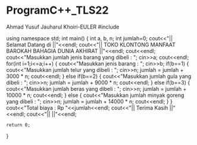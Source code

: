 # ProgramC++_TLS22
Ahmad Yusuf Jauharul Khoiri-EULER
#include<iostream>

using namespace std;
int main()
{	int a, b, n;
	int jumlah=0;
	cout<<"||						Selamat Datang di					||"<<endl;
	cout<<"||				TOKO KLONTONG MANFAAT BAROKAH BAHAGIA DUNIA AKHIRAT			||"<<endl;
	cout<<endl;
	cout<<"Masukkan jumlah jenis barang yang dibeli : ";
	cin>>a;
	cout<<endl;
	for(int i=1;i<=a;i++)
	{	cout<<"Masukkan jenis barang : ";
		cin>>b;
		if(b==1)
		{	cout<<"Masukkan jumlah telur yang dibeli : ";
			cin>>n;
			jumlah = jumlah + 3000 * n;
			cout<<endl;
		}
		else if(b==2)
		{	cout<<"Masukkan jumlah gula yang dibeli : ";
			cin>>n;
			jumlah = jumlah + 9000 * n;
			cout<<endl;
		}
		else if(b==3)
		{	cout<<"Masukkan jumlah beras yang dibeli : ";
			cin>>n;
			jumlah = jumlah + 10000 * n;
			cout<<endl;
		}
		else
		{	cout<<"Masukkan jumlah minyak goreng yang dibeli : ";
			cin>>n;
			jumlah = jumlah + 14000 * n;
			cout<<endl;
		}
	}
	cout<<"Total biaya : Rp "<<jumlah<<endl;
	cout<<"||						Terima Kasih 						||"<<endl;
	cout<<"||													||"<<endl;
	
	return 0;
}
